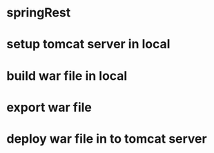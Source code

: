 # springRest
# setup tomcat server in local
# build war file in local
# export war file
# deploy war file in to tomcat server
